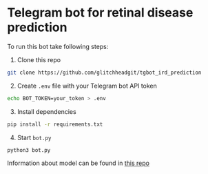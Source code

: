 # Telegram bot for retinal disease prediction

To run this bot take following steps:

1. Clone this repo
```bash
git clone https://github.com/glitchheadgit/tgbot_ird_prediction
```

2. Create `.env` file with your Telegram bot API token
```bash
echo BOT_TOKEN=your_token > .env
```

3. Install dependencies
```bash
pip install -r requirements.txt
```

4. Start `bot.py`
```bash
python3 bot.py
```

Information about model can be found in [this repo](https://github.com/EkaterinShitik/Blindness_detection)
